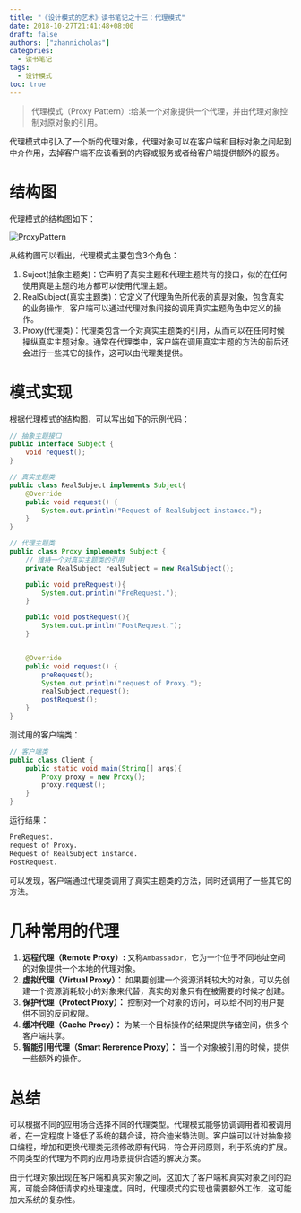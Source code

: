 ```yaml
---
title: "《设计模式的艺术》读书笔记之十三：代理模式"
date: 2018-10-27T21:41:48+08:00
draft: false
authors: ["zhannicholas"]
categories:
  - 读书笔记
tags:
  - 设计模式
toc: true
---
```


> 代理模式（Proxy Pattern）:给某一个对象提供一个代理，并由代理对象控制对原对象的引用。

代理模式中引入了一个新的代理对象，代理对象可以在客户端和目标对象之间起到中介作用，去掉客户端不应该看到的内容或服务或者给客户端提供额外的服务。

# 结构图

代理模式的结构图如下：

![ProxyPattern](/images/design-patterns/ProxyPattern.jpg "代理模式结构图")

从结构图可以看出，代理模式主要包含3个角色：

1. Suject(抽象主题类)：它声明了真实主题和代理主题共有的接口，似的在任何使用真是主题的地方都可以使用代理主题。
2. RealSubject(真实主题类)：它定义了代理角色所代表的真是对象，包含真实的业务操作，客户端可以通过代理对象间接的调用真实主题角色中定义的操作。
3. Proxy(代理类)：代理类包含一个对真实主题类的引用，从而可以在任何时候操纵真实主题对象。通常在代理类中，客户端在调用真实主题的方法的前后还会进行一些其它的操作，这可以由代理类提供。

# 模式实现

根据代理模式的结构图，可以写出如下的示例代码：

```Java
// 抽象主题接口
public interface Subject {
    void request();
}
```

```Java
// 真实主题类
public class RealSubject implements Subject{
    @Override
    public void request() {
        System.out.println("Request of RealSubject instance.");
    }
}
```

```Java
// 代理主题类
public class Proxy implements Subject {
    // 维持一个对真实主题类的引用
    private RealSubject realSubject = new RealSubject();

    public void preRequest(){
        System.out.println("PreRequest.");
    }

    public void postRequest(){
        System.out.println("PostRequest.");
    }


    @Override
    public void request() {
        preRequest();
        System.out.println("request of Proxy.");
        realSubject.request();
        postRequest();
    }
}
```

测试用的客户端类：

```Java
// 客户端类
public class Client {
    public static void main(String[] args){
        Proxy proxy = new Proxy();
        proxy.request();
    }
}
```

运行结果：

```txt
PreRequest.
request of Proxy.
Request of RealSubject instance.
PostRequest.
```

可以发现，客户端通过代理类调用了真实主题类的方法，同时还调用了一些其它的方法。

# 几种常用的代理

1. **远程代理（Remote Proxy）:** 又称`Ambassador`，它为一个位于不同地址空间的对象提供一个本地的代理对象。
2. **虚拟代理（Virtual Proxy）：** 如果要创建一个资源消耗较大的对象，可以先创建一个资源消耗较小的对象来代替，真实的对象只有在被需要的时候才创建。
3. **保护代理（Protect Proxy）：** 控制对一个对象的访问，可以给不同的用户提供不同的反问权限。
4. **缓冲代理（Cache Procy）：** 为某一个目标操作的结果提供存储空间，供多个客户端共享。
5. **智能引用代理（Smart Rererence Proxy）：** 当一个对象被引用的时候，提供一些额外的操作。

# 总结

可以根据不同的应用场合选择不同的代理类型。代理模式能够协调调用者和被调用者，在一定程度上降低了系统的耦合读，符合迪米特法则。客户端可以针对抽象接口编程，增加和更换代理类无须修改原有代码，符合开闭原则，利于系统的扩展。不同类型的代理为不同的应用场景提供合适的解决方案。

由于代理对象出现在客户端和真实对象之间，这加大了客户端和真实对象之间的距离，可能会降低请求的处理速度。同时，代理模式的实现也需要额外工作，这可能加大系统的复杂性。